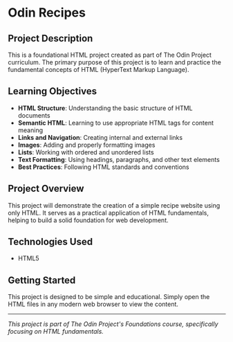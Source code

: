 # Odin Recipes

## Project Description

This is a foundational HTML project created as part of The Odin Project curriculum. The primary purpose of this project is to learn and practice the fundamental concepts of HTML (HyperText Markup Language).

## Learning Objectives

-   **HTML Structure**: Understanding the basic structure of HTML documents
-   **Semantic HTML**: Learning to use appropriate HTML tags for content meaning
-   **Links and Navigation**: Creating internal and external links
-   **Images**: Adding and properly formatting images
-   **Lists**: Working with ordered and unordered lists
-   **Text Formatting**: Using headings, paragraphs, and other text elements
-   **Best Practices**: Following HTML standards and conventions

## Project Overview

This project will demonstrate the creation of a simple recipe website using only HTML. It serves as a practical application of HTML fundamentals, helping to build a solid foundation for web development.

## Technologies Used

-   HTML5

## Getting Started

This project is designed to be simple and educational. Simply open the HTML files in any modern web browser to view the content.

---

_This project is part of The Odin Project's Foundations course, specifically focusing on HTML fundamentals._
